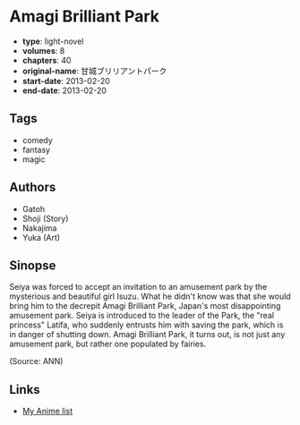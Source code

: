 # Amagi Brilliant Park

-   **type**: light-novel
-   **volumes**: 8
-   **chapters**: 40
-   **original-name**: 甘城ブリリアントパーク
-   **start-date**: 2013-02-20
-   **end-date**: 2013-02-20

## Tags

-   comedy
-   fantasy
-   magic

## Authors

-   Gatoh
-   Shoji (Story)
-   Nakajima
-   Yuka (Art)

## Sinopse

Seiya was forced to accept an invitation to an amusement park by the mysterious and beautiful girl Isuzu. What he didn't know was that she would bring him to the decrepit Amagi Brilliant Park, Japan's most disappointing amusement park. Seiya is introduced to the leader of the Park, the "real princess" Latifa, who suddenly entrusts him with saving the park, which is in danger of shutting down. Amagi Brilliant Park, it turns out, is not just any amusement park, but rather one populated by fairies.

(Source: ANN)

## Links

-   [My Anime list](https://myanimelist.net/manga/57979/Amagi_Brilliant_Park)
